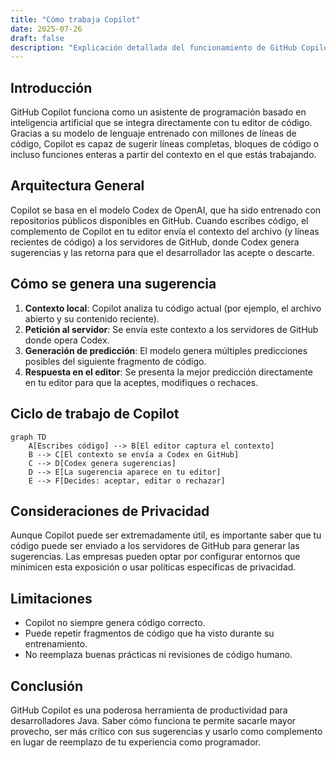 ```yaml
---
title: "Cómo trabaja Copilot"
date: 2025-07-26
draft: false
description: "Explicación detallada del funcionamiento de GitHub Copilot para desarrolladores Java"
---
```


## Introducción

GitHub Copilot funciona como un asistente de programación basado en inteligencia artificial que se integra directamente con tu editor de código. Gracias a su modelo de lenguaje entrenado con millones de líneas de código, Copilot es capaz de sugerir líneas completas, bloques de código o incluso funciones enteras a partir del contexto en el que estás trabajando.

## Arquitectura General

Copilot se basa en el modelo Codex de OpenAI, que ha sido entrenado con repositorios públicos disponibles en GitHub. Cuando escribes código, el complemento de Copilot en tu editor envía el contexto del archivo (y líneas recientes de código) a los servidores de GitHub, donde Codex genera sugerencias y las retorna para que el desarrollador las acepte o descarte.

## Cómo se genera una sugerencia

1. **Contexto local**: Copilot analiza tu código actual (por ejemplo, el archivo abierto y su contenido reciente).
2. **Petición al servidor**: Se envía este contexto a los servidores de GitHub donde opera Codex.
3. **Generación de predicción**: El modelo genera múltiples predicciones posibles del siguiente fragmento de código.
4. **Respuesta en el editor**: Se presenta la mejor predicción directamente en tu editor para que la aceptes, modifiques o rechaces.

## Ciclo de trabajo de Copilot

```mermaid
graph TD
    A[Escribes código] --> B[El editor captura el contexto]
    B --> C[El contexto se envía a Codex en GitHub]
    C --> D[Codex genera sugerencias]
    D --> E[La sugerencia aparece en tu editor]
    E --> F[Decides: aceptar, editar o rechazar]
```

## Consideraciones de Privacidad

Aunque Copilot puede ser extremadamente útil, es importante saber que tu código puede ser enviado a los servidores de GitHub para generar las sugerencias. Las empresas pueden optar por configurar entornos que minimicen esta exposición o usar políticas específicas de privacidad.

## Limitaciones

- Copilot no siempre genera código correcto.
- Puede repetir fragmentos de código que ha visto durante su entrenamiento.
- No reemplaza buenas prácticas ni revisiones de código humano.

## Conclusión

GitHub Copilot es una poderosa herramienta de productividad para desarrolladores Java. Saber cómo funciona te permite sacarle mayor provecho, ser más crítico con sus sugerencias y usarlo como complemento en lugar de reemplazo de tu experiencia como programador.
